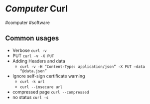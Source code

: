 # *Computer* Curl
#computer #software

## Common usages
* Verbose `curl -v`
* PUT `curl -v -X PUT`
* Adding Headers and data
  * `curl -v -H “Content-Type: application/json” -X PUT –data “@data.json”`
* Ignore self-sign certificate warning
  * `curl -k url`
  * `curl --insecure url`
* compressed page `curl --compressed`
* no status `curl -s`
